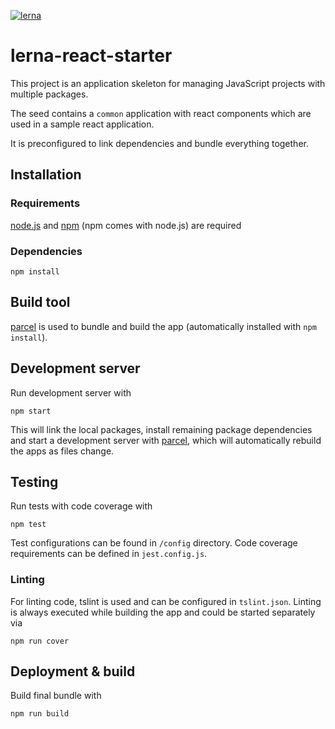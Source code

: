 [![lerna](https://img.shields.io/badge/maintained%20with-lerna-cc00ff.svg)](https://lernajs.io/)
# lerna-react-starter
This project is an application skeleton for managing JavaScript projects 
with multiple packages. 

The seed contains a ```common``` application with react components
which are used in a sample react application.

It is preconfigured to link dependencies and bundle everything together.

## Installation

### Requirements
[node.js](https://nodejs.org/en/) and [npm](https://www.npmjs.com/) 
(npm comes with node.js) are required

### Dependencies
````shell
npm install
````

## Build tool
[parcel](https://parceljs.org/) is used to bundle and build the app 
(automatically installed with `npm install`). 

## Development server
Run development server with

````shell
npm start
````

This will link the local packages, install remaining package dependencies
and start a development server with [parcel](https://parceljs.org), 
which will automatically rebuild the apps as files change. 

## Testing
Run tests with code coverage with

````shell
npm test
````

Test configurations can be found in `/config` directory.
Code coverage requirements can be defined in `jest.config.js`.

### Linting
For linting code, tslint is used and can be configured in `tslint.json`. 
Linting is always executed while building the app
and could be started separately via

````shell
npm run cover
````

## Deployment & build
Build final bundle with
````shell
npm run build
````
